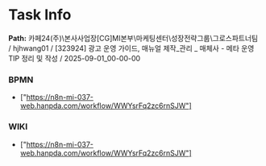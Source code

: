 # Task Info

**Path:** 카페24(주)\본사사업장\[CG]MI본부\마케팅센터\성장전략그룹\그로스파트너팀 / hjhwang01 / [323924] 광고 운영 가이드, 매뉴얼 제작_관리 _ 매체사 - 메타 운영TIP 정리 및 작성 / 2025-09-01_00-00-00

### BPMN
- ["https://n8n-mi-037-web.hanpda.com/workflow/WWYsrFq2zc6rnSJW"]

### WIKI
- ["https://n8n-mi-037-web.hanpda.com/workflow/WWYsrFq2zc6rnSJW"]

